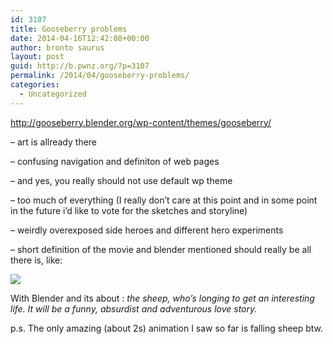 ```yaml
---
id: 3107
title: Gooseberry problems
date: 2014-04-16T12:42:08+00:00
author: bronto saurus
layout: post
guid: http://b.pwnz.org/?p=3107
permalink: /2014/04/gooseberry-problems/
categories:
  - Uncategorized
---
```

<http://gooseberry.blender.org/wp-content/themes/gooseberry/>

&#8211; art is allready there
  
&#8211; confusing navigation and definiton of web pages
  
&#8211; and yes, you really should not use default wp theme
  
&#8211; too much of everything (I really don&#8217;t care at this point and in some point in the future i&#8217;d like to vote for the sketches and storyline)
  
&#8211; weirdly overexposed side heroes and different hero experiments
  
&#8211; short definition of the movie and blender mentioned should really be all there is, like:

![](http://gooseberry.blender.org/wp-content/themes/gooseberry/assets/img/supporters/blender-b.png)
  
With Blender and its about : _the sheep, who&#8217;s longing to get an interesting life. It will be a funny, absurdist and adventurous love story._

p.s. The only amazing (about 2s) animation I saw so far is falling sheep btw.